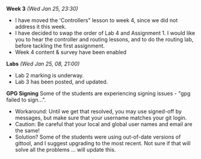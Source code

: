 **Week 3** *(Wed Jan 25, 23:30)*  
- I have moved the 'Controllers" lesson to week 4, since we did
not address it this week. 
- I have decided to swap the order of Lab 4 and Assignment 1. I would
like you to hear the controller and routing lessons, and to do the routing lab,
before tackling the first assignment.
- Week 4 content & survey have been enabled

**Labs** *(Wed Jan 25, 08, 21:00)*  
- Lab 2 marking is underway.  
- Lab 3 has been posted, and updated.
  
**GPG Signing** Some of the students are experiencing signing issues - "gpg failed to sign...".  
- Workaround: Until we get that resolved, you may use signed-off by messages, but make sure that 
your username matches your git login. 
- Caution: Be careful that your local and global user 
names and email are the same! 
- Solution? Some of the students were using out-of-date versions of gittool,
and I suggest upgrading to the most recent. Not sure if that will solve
all the problems ... will update this.


